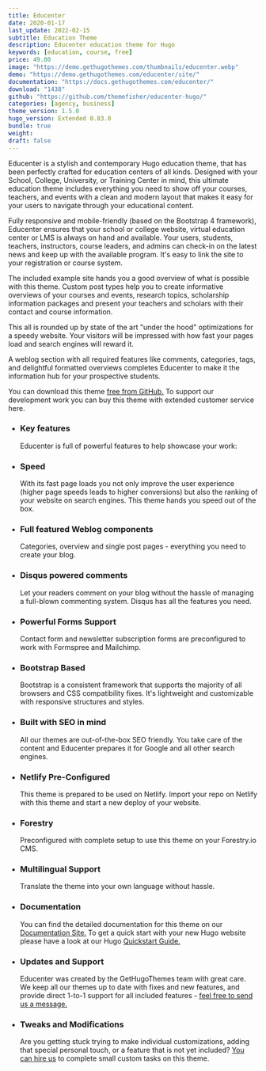 ```yaml
---
title: Educenter
date: 2020-01-17
last_update: 2022-02-15
subtitle: Education Theme
description: Educenter education theme for Hugo
keywords: [education, course, free]
price: 49.00
image: "https://demo.gethugothemes.com/thumbnails/educenter.webp"
demo: "https://demo.gethugothemes.com/educenter/site/"
documentation: "https://docs.gethugothemes.com/educenter/"
download: "1438"
github: "https://github.com/themefisher/educenter-hugo/"
categories: [agency, business]
theme_version: 1.5.0
hugo_version: Extended 0.83.0
bundle: true
weight:
draft: false
---
```


Educenter is a stylish and contemporary Hugo education theme, that has been perfectly crafted for education centers of all kinds. Designed with your School, College, University, or Training Center in mind, this ultimate education theme includes everything you need to show off your courses, teachers, and events with a clean and modern layout that makes it easy for your users to navigate through your educational content.

Fully responsive and mobile-friendly (based on the Bootstrap 4 framework), Educenter ensures that your school or college website, virtual education center or LMS is always on hand and available. Your users, students, teachers, instructors, course leaders, and admins can check-in on the latest news and keep up with the available program. It's easy to link the site to your registration or course system.

The included example site hands you a good overview of what is possible with this theme. Custom post types help you to create informative overviews of your courses and events, research topics, scholarship information packages and present your teachers and scholars with their contact and course information.

This all is rounded up by state of the art "under the hood" optimizations for a speedy website. Your visitors will be impressed with how fast your pages load and search engines will reward it.

A weblog section with all required features like comments, categories, tags, and delightful formatted overviews completes Educenter to make it the information hub for your prospective students.

You can download this theme [free from GitHub.](https://github.com/themefisher/educenter-hugo) To support our development work you can buy this theme with extended customer service here.

- ### Key features

  Educenter is full of powerful features to help showcase your work:

- ### Speed

  With its fast page loads you not only improve the user experience (higher page speeds leads to higher conversions) but also the ranking of your website on search engines. This theme hands you speed out of the box.

- ### Full featured Weblog components

  Categories, overview and single post pages - everything you need to create your blog.

- ### Disqus powered comments

  Let your readers comment on your blog without the hassle of managing a full-blown commenting system. Disqus has all the features you need.

- ### Powerful Forms Support

  Contact form and newsletter subscription forms are preconfigured to work with Formspree and Mailchimp.

- ### Bootstrap Based

  Bootstrap is a consistent framework that supports the majority of all browsers and CSS compatibility fixes. It's lightweight and customizable with responsive structures and styles.

- ### Built with SEO in mind

  All our themes are out-of-the-box SEO friendly. You take care of the content and Educenter prepares it for Google and all other search engines.

- ### Netlify Pre-Configured

  This theme is prepared to be used on Netlify. Import your repo on Netlify with this theme and start a new deploy of your website.

- ### Forestry

  Preconfigured with complete setup to use this theme on your Forestry.io CMS.

- ### Multilingual Support

  Translate the theme into your own language without hassle.

- ### Documentation

  You can find the detailed documentation for this theme on our [Documentation Site.](https://docs.gethugothemes.com/) To get a quick start with your new Hugo website please have a look at our Hugo [Quickstart Guide.](https://docs.gethugothemes.com/guide/)

- ### Updates and Support

  Educenter was created by the GetHugoThemes team with great care. We keep all our themes up to date with fixes and new features, and provide direct 1-to-1 support for all included features - [feel free to send us a message.](/contact)

- ### Tweaks and Modifications

  Are you getting stuck trying to make individual customizations, adding that special personal touch, or a feature that is not yet included? [You can hire us](/contact) to complete small custom tasks on this theme.

